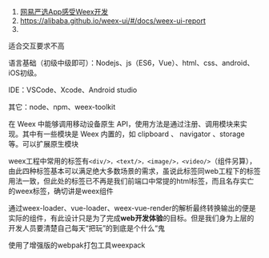 1. [网易严选App感受Weex开发](https://juejin.im/post/59c4d696f265da065d2b7843)
2. https://alibaba.github.io/weex-ui/#/docs/weex-ui-report
3. 
适合交互要求不高

语言基础（初级中级即可）：Nodejs、js（ES6，Vue）、html、css、android、iOS初级。

IDE：VSCode、Xcode、Android studio

其它：node、npm、weex-toolkit



在 Weex 中能够调用移动设备原生 API，使用方法是通过注册、调用模块来实现。其中有一些模块是 Weex 内置的，如 clipboard 、 navigator 、storage 等。可以扩展原生模块

weex工程中常用的标签有``<div/>，<text/>，<image/>，<video/>``（组件另算），由此四种标签基本可以满足绝大多数场景的需求，虽说此标签同web工程下的标签用法一致，但此处的标签已不再是我们前端口中常提的html标签，而且名存实亡的weex标签，确切讲是weex组件

通过weex-loader、vue-loader、weex-vue-render的解析最终转换输出的便是实际的组件，有此设计只是为了完成**web开发体验**的目标。但是我们身为上层的开发人员要清楚自己每天“把玩”的到底是个什么“鬼

使用了增强版的webpak打包工具weexpack